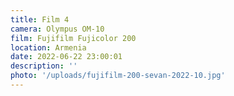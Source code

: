 ```yaml
---
title: Film 4
camera: Olympus OM-10
film: Fujifilm Fujicolor 200
location: Armenia
date: 2022-06-22 23:00:01
description: ''
photo: '/uploads/fujifilm-200-sevan-2022-10.jpg'
---
```

